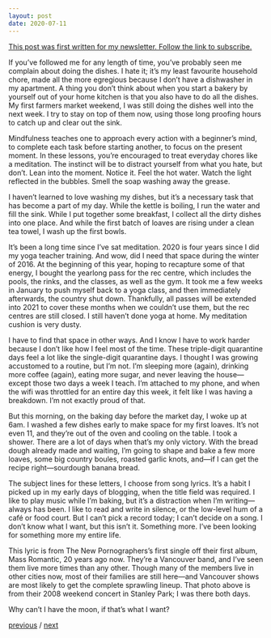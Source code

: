 ```yaml
---
layout: post
date: 2020-07-11
---
```


[This post was first written for my newsletter. Follow the link to subscribe.](https://jessdriscoll.substack.com/p/you-told-me-i-could-order-the-moon)

If you’ve followed me for any length of time, you’ve probably seen me complain about doing the dishes. I hate it; it’s my least favourite household chore, made all the more egregious because I don’t have a dishwasher in my apartment. A thing you don’t think about when you start a bakery by yourself out of your home kitchen is that you also have to do all the dishes. My first farmers market weekend, I was still doing the dishes well into the next week. I try to stay on top of them now, using those long proofing hours to catch up and clear out the sink. 

Mindfulness teaches one to approach every action with a beginner’s mind, to complete each task before starting another, to focus on the present moment. In these lessons, you’re encouraged to treat everyday chores like a meditation. The instinct will be to distract yourself from what you hate, but don’t. Lean into the moment. Notice it. Feel the hot water. Watch the light reflected in the bubbles. Smell the soap washing away the grease. 

I haven’t learned to love washing my dishes, but it’s a necessary task that has become a part of my day. While the kettle is boiling, I run the water and fill the sink. While I put together some breakfast, I collect all the dirty dishes into one place. And while the first batch of loaves are rising under a clean tea towel, I wash up the first bowls.

It’s been a long time since I’ve sat meditation. 2020 is four years since I did my yoga teacher training. And wow, did I need that space during the winter of 2016. At the beginning of this year, hoping to recapture some of that energy, I bought the yearlong pass for the rec centre, which includes the pools, the rinks, and the classes, as well as the gym. It took me a few weeks in January to push myself back to a yoga class, and then immediately afterwards, the country shut down. Thankfully, all passes will be extended into 2021 to cover these months when we couldn’t use them, but the rec centres are still closed. I still haven’t done yoga at home. My meditation cushion is very dusty.

I have to find that space in other ways. And I know I have to work harder because I don’t like how I feel most of the time. These triple-digit quarantine days feel a lot like the single-digit quarantine days. I thought I was growing accustomed to a routine, but I’m not. I’m sleeping more (again), drinking more coffee (again), eating more sugar, and never leaving the house—except those two days a week I teach. I’m attached to my phone, and when the wifi was throttled for an entire day this week, it felt like I was having a breakdown. I’m not exactly proud of that.

But this morning, on the baking day before the market day, I woke up at 6am. I washed a few dishes early to make space for my first loaves. It’s not even 11, and they’re out of the oven and cooling on the table. I took a shower. There are a lot of days when that’s my only victory. With the bread dough already made and waiting, I’m going to shape and bake a few more loaves, some big country boules, roasted garlic knots, and—if I can get the recipe right—sourdough banana bread. 

The subject lines for these letters, I choose from song lyrics. It’s a habit I picked up in my early days of blogging, when the title field was required. I like to play music while I’m baking, but it’s a distraction when I’m writing—always has been. I like to read and write in silence, or the low-level hum of a café or food court. But I can’t pick a record today; I can’t decide on a song. I don’t know what I want, but this isn’t it. Something more. I’ve been looking for something more my entire life.

This lyric is from The New Pornographers’s first single off their first album, Mass Romantic, 20 years ago now. They’re a Vancouver band, and I’ve seen them live more times than any other. Though many of the members live in other cities now, most of their families are still here—and Vancouver shows are most likely to get the complete sprawling lineup. That photo above is from their 2008 weekend concert in Stanley Park; I was there both days. 

Why can’t I have the moon, if that’s what I want?

<a href="{{page.previous.url}}">previous</a> / <a href="{{page.next.url}}">next</a>

